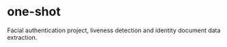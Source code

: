 # one-shot
Facial authentication project, liveness detection and identity document data extraction.
